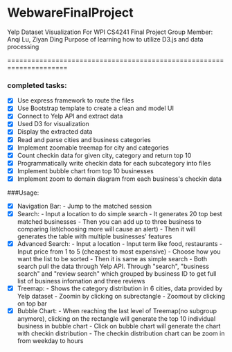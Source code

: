 # WebwareFinalProject


Yelp Dataset Visualization
For WPI CS4241 Final Project
Group Member: Anqi Lu, Ziyan Ding
Purpose of learning how to utilize D3.js and data processing

=====================================================================
### completed tasks:
- [x] Use express framework to route the files
- [x] Use Bootstrap template to create a clean and model UI
- [x] Connect to Yelp API and extract data
- [x] Used D3 for visualization
- [x] Display the extracted data
- [x] Read and parse cities and business categories
- [x] Implement zoomable treemap for city and categories
- [x] Count checkin data for given city, category and return top 10
- [x] Programmatically write checkin data for each subcategory into files
- [x] Implement bubble chart from top 10 businesses
- [x] Implement zoom to domain diagram from each business's checkin data

###Usage:
- [x] Navigation Bar:
		- Jump to the matched session
- [x] Search:
		- Input a location to do simple search
		- It generates 20 top best matched businesses
		- Then you can add up to three business to comparing list(choosing more will cause an alert)
		- Then it will generates the table with multiple businesses' features
- [x] Advanced Search:
		- Input a location
		- Input term like food, restaurants
		- Input price from 1 to 5 (cheapest to most expensive)
		- Choose how you want the list to be sorted
		- Then it is same as simple search
		- Both search pull the data through Yelp API. Through "search", "business search" and "review search" which grouped by business ID to get full list of
		business infomation and three reviews
- [x] Treemap:
		- Shows the category distribution in 6 cities, data provided by Yelp dataset
		- Zoomin by clicking on subrectangle
		- Zoomout by clicking on top bar
- [x] Bubble Chart:
		- When reaching the last level of Treemap(no subgroup anymore), clicking on the rectangle will generate the top 10 individual business in bubble chart
		- Click on bubble chart will generate the chart with checkin distribution
		- The checkin distribution chart can be zoom in from weekday to hours
